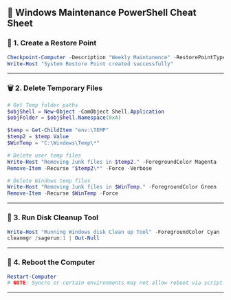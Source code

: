 
## 🧼 Windows Maintenance PowerShell Cheat Sheet

### 📌 1. Create a Restore Point

```powershell
Checkpoint-Computer -Description "Weekly Maintanence" -RestorePointType "MODIFY_SETTINGS"
Write-Host "System Restore Point created successfully"
```

---

### 🗑️ 2. Delete Temporary Files

```powershell
# Get Temp folder paths
$objShell = New-Object -ComObject Shell.Application
$objFolder = $objShell.Namespace(0xA)

$temp = Get-ChildItem "env:\TEMP"
$temp2 = $temp.Value
$WinTemp = "C:\Windows\Temp\*"

# Delete user temp files
Write-Host "Removing Junk files in $temp2." -ForegroundColor Magenta
Remove-Item -Recurse "$temp2\*" -Force -Verbose

# Delete Windows temp files
Write-Host "Removing Junk files in $WinTemp." -ForegroundColor Green
Remove-Item -Recurse $WinTemp -Force
```

---

### 🧽 3. Run Disk Cleanup Tool

```powershell
Write-Host "Running Windows disk Clean up Tool" -ForegroundColor Cyan
cleanmgr /sagerun:1 | Out-Null
```

---


### 🔁 4. Reboot the Computer

```powershell
Restart-Computer
# NOTE: Syncro or certain environments may not allow reboot via script.
```

---
